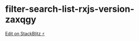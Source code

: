 # filter-search-list-rxjs-version-zaxqgy

[Edit on StackBlitz ⚡️](https://stackblitz.com/edit/filter-search-list-rxjs-version-zaxqgy) 


